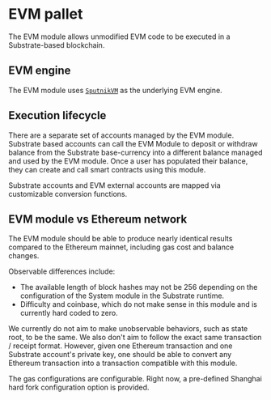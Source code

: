 # EVM pallet

The EVM module allows unmodified EVM code to be executed in a
Substrate-based blockchain.

## EVM engine

The EVM module uses
[`SputnikVM`](https://github.com/rust-blockchain/evm) as the
underlying EVM engine.

## Execution lifecycle

There are a separate set of accounts managed by the EVM
module. Substrate based accounts can call the EVM Module to deposit or
withdraw balance from the Substrate base-currency into a different
balance managed and used by the EVM module. Once a user has populated
their balance, they can create and call smart contracts using this
module.

Substrate accounts and EVM external accounts are mapped via
customizable conversion functions.

## EVM module vs Ethereum network

The EVM module should be able to produce nearly identical results
compared to the Ethereum mainnet, including gas cost and balance
changes.

Observable differences include:

* The available length of block hashes may not be 256 depending on the
  configuration of the System module in the Substrate runtime.
* Difficulty and coinbase, which do not make sense in this module and
  is currently hard coded to zero.

We currently do not aim to make unobservable behaviors, such as state
root, to be the same. We also don't aim to follow the exact same
transaction / receipt format. However, given one Ethereum transaction
and one Substrate account's private key, one should be able to convert
any Ethereum transaction into a transaction compatible with this
module.

The gas configurations are configurable. Right now, a pre-defined
Shanghai hard fork configuration option is provided.

